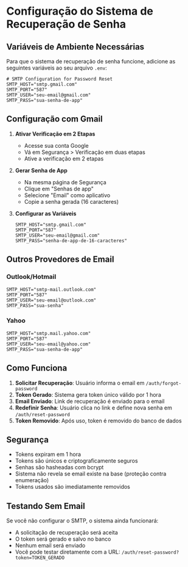 # Configuração do Sistema de Recuperação de Senha

## Variáveis de Ambiente Necessárias

Para que o sistema de recuperação de senha funcione, adicione as seguintes variáveis ao seu arquivo `.env`:

```env
# SMTP Configuration for Password Reset
SMTP_HOST="smtp.gmail.com"
SMTP_PORT="587"
SMTP_USER="seu-email@gmail.com"
SMTP_PASS="sua-senha-de-app"
```

## Configuração com Gmail

1. **Ativar Verificação em 2 Etapas**
   - Acesse sua conta Google
   - Vá em Segurança > Verificação em duas etapas
   - Ative a verificação em 2 etapas

2. **Gerar Senha de App**
   - Na mesma página de Segurança
   - Clique em "Senhas de app"
   - Selecione "Email" como aplicativo
   - Copie a senha gerada (16 caracteres)

3. **Configurar as Variáveis**
   ```env
   SMTP_HOST="smtp.gmail.com"
   SMTP_PORT="587"
   SMTP_USER="seu-email@gmail.com"
   SMTP_PASS="senha-de-app-de-16-caracteres"
   ```

## Outros Provedores de Email

### Outlook/Hotmail
```env
SMTP_HOST="smtp-mail.outlook.com"
SMTP_PORT="587"
SMTP_USER="seu-email@outlook.com"
SMTP_PASS="sua-senha"
```

### Yahoo
```env
SMTP_HOST="smtp.mail.yahoo.com"
SMTP_PORT="587"
SMTP_USER="seu-email@yahoo.com"
SMTP_PASS="sua-senha-de-app"
```

## Como Funciona

1. **Solicitar Recuperação**: Usuário informa o email em `/auth/forgot-password`
2. **Token Gerado**: Sistema gera token único válido por 1 hora
3. **Email Enviado**: Link de recuperação é enviado para o email
4. **Redefinir Senha**: Usuário clica no link e define nova senha em `/auth/reset-password`
5. **Token Removido**: Após uso, token é removido do banco de dados

## Segurança

- Tokens expiram em 1 hora
- Tokens são únicos e criptograficamente seguros
- Senhas são hasheadas com bcrypt
- Sistema não revela se email existe na base (proteção contra enumeração)
- Tokens usados são imediatamente removidos

## Testando Sem Email

Se você não configurar o SMTP, o sistema ainda funcionará:
- A solicitação de recuperação será aceita
- O token será gerado e salvo no banco
- Nenhum email será enviado
- Você pode testar diretamente com a URL: `/auth/reset-password?token=TOKEN_GERADO` 